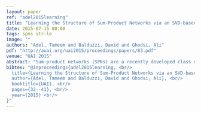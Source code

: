 ```yaml
---
layout: paper
ref: "adel2015learning"
title: "Learning the Structure of Sum-Product Networks via an SVD-based Algorithm"
date: 2015-07-15 00:00
tags: spns str-le
image: ""
authors: "Adel, Tameem and Balduzzi, David and Ghodsi, Ali"
pdf: "http://auai.org/uai2015/proceedings/papers/83.pdf"
venue: "UAI 2015"
abstract: "Sum-product networks (SPNs) are a recently developed class of deep probabilistic models where inference is tractable. We present two new structure learning algorithms for sum-product networks, in the generative and discriminative settings, that are based on recursively extracting rank-one submatrices from data. The proposed algorithms find the subSPNs that are the most coherent jointly in the instances and variables - that is, whose instances are most strongly correlated over the given variables. Experimental results show that SPNs learned using the proposed generative algorithm have better likelihood and inference results - and also much faster - than previous approaches. Finally, we apply the discriminative SPN structure learning algorithm to handwritten digit recognition tasks, where it achieves state-of-the-art performance for an SPN."
bibtex: "@inproceedings{adel2015learning, <br/>
  title={Learning the Structure of Sum-Product Networks via an SVD-based Algorithm.}, <br/>
  author={Adel, Tameem and Balduzzi, David and Ghodsi, Ali}, <br/>
  booktitle={UAI}, <br/>
  pages={32--41}, <br/>
  year={2015} <br/>
}"
---
```

